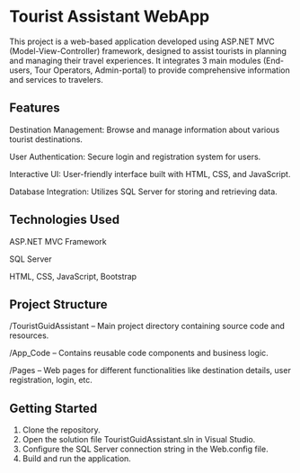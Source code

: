# Tourist Assistant WebApp

This project is a web-based application developed using ASP.NET MVC (Model-View-Controller) framework, designed to assist tourists in planning and managing their travel experiences. It integrates 3 main modules (End-users, Tour Operators, Admin-portal) to provide comprehensive information and services to travelers.

## Features

Destination Management: Browse and manage information about various tourist destinations.

User Authentication: Secure login and registration system for users.

Interactive UI: User-friendly interface built with HTML, CSS, and JavaScript.

Database Integration: Utilizes SQL Server for storing and retrieving data.


## Technologies Used

ASP.NET MVC Framework

SQL Server

HTML, CSS, JavaScript, Bootstrap

## Project Structure
/TouristGuidAssistant – Main project directory containing source code and resources.

/App_Code – Contains reusable code components and business logic.

/Pages – Web pages for different functionalities like destination details, user registration, login, etc.

## Getting Started

1. Clone the repository.
2. Open the solution file TouristGuidAssistant.sln in Visual Studio.
3. Configure the SQL Server connection string in the Web.config file.
4. Build and run the application.
